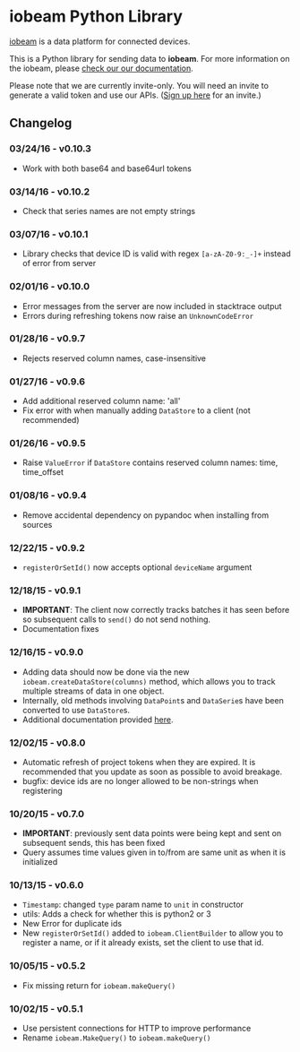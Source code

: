 # iobeam Python Library

[iobeam](https://iobeam.com) is a data platform for connected devices.

This is a Python library for sending data to **iobeam**.
For more information on the iobeam, please [check our our documentation](https://docs.iobeam.com).

Please note that we are currently invite-only. You will need an invite
to generate a valid token and use our APIs.
([Sign up here](https://iobeam.com) for an invite.)


## Changelog

### 03/24/16 - v0.10.3
- Work with both base64 and base64url tokens

### 03/14/16 - v0.10.2
- Check that series names are not empty strings

### 03/07/16 - v0.10.1
- Library checks that device ID is valid with regex `[a-zA-Z0-9:_-]+` instead of error
from server

### 02/01/16 - v0.10.0
- Error messages from the server are now included in stacktrace output
- Errors during refreshing tokens now raise an `UnknownCodeError`

### 01/28/16 - v0.9.7
- Rejects reserved column names, case-insensitive

### 01/27/16 - v0.9.6
- Add additional reserved column name: 'all'
- Fix error with when manually adding `DataStore` to a client (not recommended)

### 01/26/16 - v0.9.5
- Raise `ValueError` if `DataStore` contains reserved column names: time, time_offset

### 01/08/16 - v0.9.4
- Remove accidental dependency on pypandoc when installing from sources

### 12/22/15 - v0.9.2
- `registerOrSetId()` now accepts optional `deviceName` argument

### 12/18/15 - v0.9.1
- **IMPORTANT**: The client now correctly tracks batches it has seen before
so subsequent calls to `send()` do not send nothing.
- Documentation fixes

### 12/16/15 - v0.9.0
- Adding data should now be done via the new `iobeam.createDataStore(columns)` method,
which allows you to track multiple streams of data in one object.
- Internally, old methods involving `DataPoint`s and `DataSerie`s have been converted
to use `DataStore`s.
- Additional documentation provided [here](https://github.com/iobeam/iobeam-client-python/blob/master/docs/DataGuide.md).

### 12/02/15 - v0.8.0
- Automatic refresh of project tokens when they are expired. It is recommended that you
update as soon as possible to avoid breakage.
- bugfix: device ids are no longer allowed to be non-strings when registering

### 10/20/15 - v0.7.0
- **IMPORTANT**: previously sent data points were being kept and sent on subsequent sends, this
has been fixed
- Query assumes time values given in to/from are same unit as when it is initialized

### 10/13/15 - v0.6.0
- `Timestamp`: changed `type` param name to `unit` in constructor
- utils: Adds a check for whether this is python2 or 3
- New Error for duplicate ids
- New `registerOrSetId()` added to `iobeam.ClientBuilder` to allow you to register a name, or
if it already exists, set the client to use that id.

### 10/05/15 - v0.5.2
- Fix missing return for `iobeam.makeQuery()`

### 10/02/15 - v0.5.1

- Use persistent connections for HTTP to improve performance
- Rename `iobeam.MakeQuery()` to `iobeam.makeQuery()`
